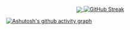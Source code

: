 <div align="center">
  <a href="https://github.com/anuraghazra/github-readme-stats">
    <img align="center" src="https://github-readme-stats.vercel.app/api/top-langs?username=llmons&layout=donut&theme=dracula" />
  </a>
  <a href="https://git.io/streak-stats">
    <img src="https://streak-stats.demolab.com?user=llmons&theme=dracula" alt="GitHub Streak" />
  </a>
</div>

[![Ashutosh's github activity graph](https://github-readme-activity-graph.vercel.app/graph?username=llmons&theme=dracula)](https://github.com/ashutosh00710/github-readme-activity-graph)
